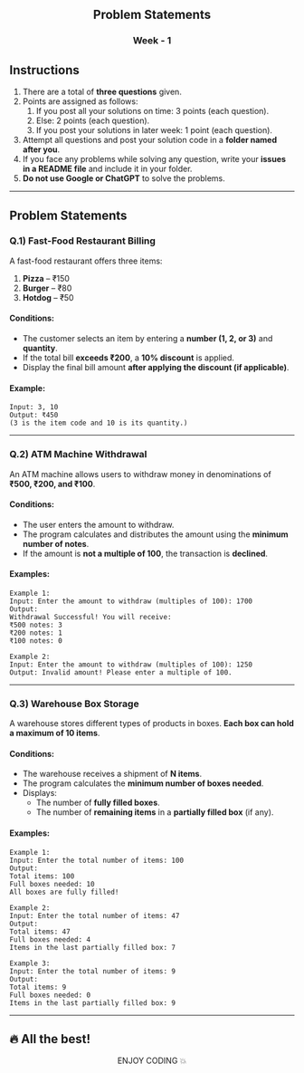<div align="center">
    <h2>Problem Statements</h2>
    <h3>Week - 1</h3>
</div>

## Instructions

1. There are a total of **three questions** given.
2. Points are assigned as follows:
    <br>
    1. If you post all your solutions on time: 3 points (each question).
    2. Else: 2 points (each question).
    3. If you post your solutions in later week: 1 point (each question).
3. Attempt all questions and post your solution code in a **folder named after you**.
4. If you face any problems while solving any question, write your **issues in a README file** and include it in your folder.
5. **Do not use Google or ChatGPT** to solve the problems.

---

## Problem Statements

### Q.1) Fast-Food Restaurant Billing

A fast-food restaurant offers three items:

1. **Pizza** – ₹150
2. **Burger** – ₹80
3. **Hotdog** – ₹50

#### Conditions:
- The customer selects an item by entering a **number (1, 2, or 3)** and **quantity**.
- If the total bill **exceeds ₹200**, a **10% discount** is applied.
- Display the final bill amount **after applying the discount (if applicable)**.

#### Example:
```plaintext
Input: 3, 10
Output: ₹450
(3 is the item code and 10 is its quantity.)
```

---

### Q.2) ATM Machine Withdrawal

An ATM machine allows users to withdraw money in denominations of **₹500, ₹200, and ₹100**.

#### Conditions:
- The user enters the amount to withdraw.
- The program calculates and distributes the amount using the **minimum number of notes**.
- If the amount is **not a multiple of 100**, the transaction is **declined**.

#### Examples:
```plaintext
Example 1:
Input: Enter the amount to withdraw (multiples of 100): 1700
Output:
Withdrawal Successful! You will receive:
₹500 notes: 3
₹200 notes: 1
₹100 notes: 0
```

```plaintext
Example 2:
Input: Enter the amount to withdraw (multiples of 100): 1250
Output: Invalid amount! Please enter a multiple of 100.
```

---

### Q.3) Warehouse Box Storage

A warehouse stores different types of products in boxes. **Each box can hold a maximum of 10 items**.

#### Conditions:
- The warehouse receives a shipment of **N items**.
- The program calculates the **minimum number of boxes needed**.
- Displays:
  - The number of **fully filled boxes**.
  - The number of **remaining items** in a **partially filled box** (if any).

#### Examples:
```plaintext
Example 1:
Input: Enter the total number of items: 100
Output:
Total items: 100
Full boxes needed: 10
All boxes are fully filled!
```

```plaintext
Example 2:
Input: Enter the total number of items: 47
Output:
Total items: 47
Full boxes needed: 4
Items in the last partially filled box: 7
```

```plaintext
Example 3:
Input: Enter the total number of items: 9
Output:
Total items: 9
Full boxes needed: 0
Items in the last partially filled box: 9
```

---

## 🔥 All the best!

<div align="center">
    <p>ENJOY CODING 💥</p>
</div>
